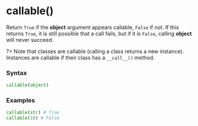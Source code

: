 # callable()
Return `True` if the **object** argument appears callable, `False` if not. If this returns `True`, it is still possible that a call fails, but if it is `False`, calling **object** will never succeed.

?> Note that classes are callable (calling a class returns a new instance). Instances are callable if their class has a `__call__()` method.

### Syntax
```python
callable(object)
```

### Examples
```python
callable(str) # True
callable(10) # False
```